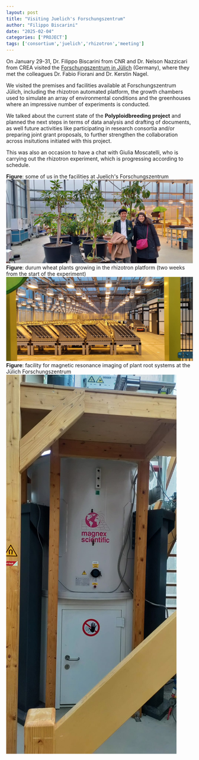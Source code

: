 ```yaml
---
layout: post
title: "Visiting Juelich's Forschungszentrum"
author: "Filippo Biscarini"
date: "2025-02-04"
categories: ['PROJECT']
tags: ['consortium','juelich','rhizotron','meeting']
---
```


On January 29-31, Dr. Filippo Biscarini from CNR and Dr. Nelson Nazzicari from CREA visited the [Forschungszentrum in Jülich](https://www.fz-juelich.de/de) (Germany), 
where they met the colleagues Dr. Fabio Fiorani and Dr. Kerstin Nagel.

We visited the premises and facilities available at Forschungszentrum Jülich, including the rhizotron automated platform, 
the growth chambers used to simulate an array of environmental conditions and the greenhouses where an impressive number of experiments is conducted.

We talked about the current state of the **Polyploidbreeding project** and planned the next steps in terms of data analysis and drafting of documents, 
as well future activities like participating in research consortia and/or preparing joint grant proposals, to further strengthen the collaboration across insitutions
initiated with this project.

This was also an occasion to have a chat with Giulia Moscatelli, who is carrying out the rhizotron experiment, which is progressing according to schedule.

<div class="caption"><b>Figure</b>: some of us in the facilities at Juelich's Forschungszentrum</div>
<a href="/assets/img/posts/us_in_julich.jpeg"><img src="/assets/img/posts/us_in_julich.jpeg" alt="Juelichs Forschungszentrum"></a>

<div class="caption"><b>Figure</b>: durum wheat plants growing in the rhizotron platform (two weeks from the start of the experiment)</div>
<a href="/assets/img/posts/rhizotron_live.jpeg"><img src="/assets/img/posts/rhizotron_live.jpeg" alt="rhizotron live"></a>

<div class="caption"><b>Figure</b>: facility for magnetic resonance imaging of plant root systems at the Jülich Forschungszentrum</div>
<a href="/assets/img/posts/mri.jpeg"><img src="/assets/img/posts/mri.jpeg" alt="Magnetic resonance imaging"></a>
